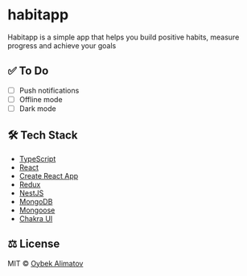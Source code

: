# habitapp
Habitapp is a simple app that helps you build positive habits, measure progress and achieve your goals

## ✅ To Do

- [ ] Push notifications
- [ ] Offline mode
- [ ] Dark mode

## 🛠️ Tech Stack

- [TypeScript](https://github.com/Microsoft/TypeScript)
- [React](https://github.com/facebook/react)
- [Create React App](https://github.com/facebook/create-react-app)
- [Redux](https://github.com/reduxjs/react-redux)
- [NestJS](https://github.com/nestjs/nest) 
- [MongoDB](https://github.com/mongodb/mongo)  
- [Mongoose](https://github.com/Automattic/mongoose) 
- [Chakra UI](https://github.com/chakra-ui/chakra-ui)  

## ⚖️ License

MIT © [Oybek Alimatov](https://github.com/oybekalimat)  
